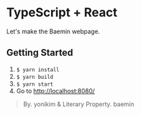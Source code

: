 TypeScript + React 
==================

Let's make the Baemin webpage.

Getting Started 
---------------
1. `$ yarn install`
2. `$ yarn build`
3. `$ yarn start`
4. Go to <http://localhost:8080/>

> By. yonikim & Literary Property. baemin